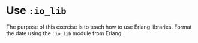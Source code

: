 # Use `:io_lib`

The purpose of this exercise is to teach how to use Erlang libraries. Format the date using the `:io_lib` module from Erlang.